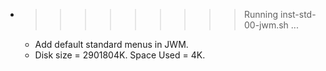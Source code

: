 * >>>>>>>>> Running inst-std-00-jwm.sh ...
  * Add default standard menus in JWM.
  * Disk size = 2901804K. Space Used = 4K.
